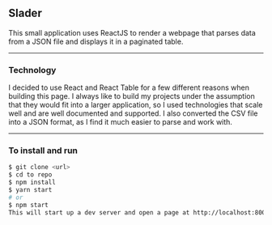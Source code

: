 ## Slader

This small application uses ReactJS to render a webpage that parses data from a JSON file and displays it in a paginated table. 

----------------------------------------

### Technology

I decided to use React and React Table for a few different reasons when building this page. I always like to build my projects under the assumption that they would fit into a larger application, so I used technologies that scale well and are well documented and supported. I also converted the CSV file into a JSON format, as I find it much easier to parse and work with.

----------------------------------------

### To install and run

```sh
$ git clone <url>
$ cd to repo
$ npm install
$ yarn start
# or 
$ npm start
This will start up a dev server and open a page at http://localhost:8000
```

